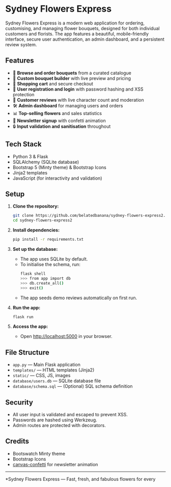 # Sydney Flowers Express

Sydney Flowers Express is a modern web application for ordering, customising, and managing flower bouquets, designed for both individual customers and florists. The app features a beautiful, mobile-friendly interface, secure user authentication, an admin dashboard, and a persistent review system.

## Features

- 🌸 **Browse and order bouquets** from a curated catalogue
- 🎨 **Custom bouquet builder** with live preview and pricing
- 🛒 **Shopping cart** and secure checkout
- 👤 **User registration and login** with password hashing and XSS protection
- 📝 **Customer reviews** with live character count and moderation
- 🛠️ **Admin dashboard** for managing users and orders
- 📊 **Top-selling flowers** and sales statistics
- 💌 **Newsletter signup** with confetti animation
- 🔒 **Input validation and sanitisation** throughout

## Tech Stack

- Python 3 & Flask
- SQLAlchemy (SQLite database)
- Bootstrap 5 (Minty theme) & Bootstrap Icons
- Jinja2 templates
- JavaScript (for interactivity and validation)

## Setup

1. **Clone the repository:**
   ```sh
   git clone https://github.com/belatedbanana/sydney-flowers-express2.git
   cd sydney-flowers-express2
   ```

2. **Install dependencies:**
   ```sh
   pip install -r requirements.txt
   ```

3. **Set up the database:**
   - The app uses SQLite by default.
   - To initialise the schema, run:
     ```sh
     flask shell
     >>> from app import db
     >>> db.create_all()
     >>> exit()
     ```
   - The app seeds demo reviews automatically on first run.

4. **Run the app:**
   ```sh
   flask run
   ```

5. **Access the app:**
   - Open [http://localhost:5000](http://localhost:5000) in your browser.

## File Structure

- `app.py` — Main Flask application
- `templates/` — HTML templates (Jinja2)
- `static/` — CSS, JS, images
- `database/users.db` — SQLite database file
- `database/schema.sql` — (Optional) SQL schema definition

## Security

- All user input is validated and escaped to prevent XSS.
- Passwords are hashed using Werkzeug.
- Admin routes are protected with decorators.

## Credits

- Bootswatch Minty theme
- Bootstrap Icons
- [canvas-confetti](https://www.npmjs.com/package/canvas-confetti) for newsletter animation

---

*Sydney Flowers Express — Fast, fresh, and fabulous flowers for every